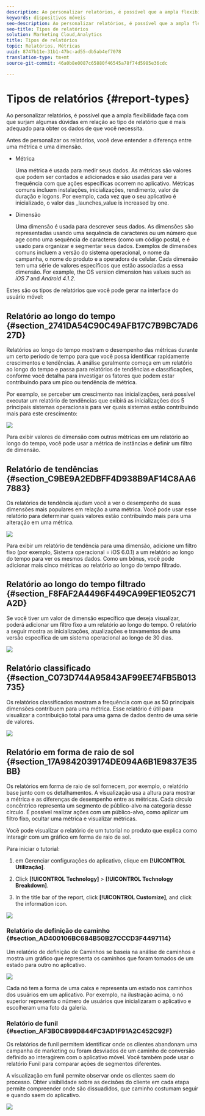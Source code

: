 ```yaml
---
description: Ao personalizar relatórios, é possível que a ampla flexibilidade faça com que surjam algumas dúvidas em relação ao tipo de relatório que é mais adequado para obter os dados de que você necessita.
keywords: dispositivos móveis
seo-description: Ao personalizar relatórios, é possível que a ampla flexibilidade faça com que surjam algumas dúvidas em relação ao tipo de relatório que é mais adequado para obter os dados de que você necessita.
seo-title: Tipos de relatórios
solution: Marketing Cloud,Analytics
title: Tipos de relatórios
topic: Relatórios, Métricas
uuid: 8747b11e-31b1-47bc-ad55-db5ab4ef7078
translation-type: tm+mt
source-git-commit: 46a0b8e0087c65880f46545a78f74d5985e36cdc

---
```



# Tipos de relatórios {#report-types}

Ao personalizar relatórios, é possível que a ampla flexibilidade faça com que surjam algumas dúvidas em relação ao tipo de relatório que é mais adequado para obter os dados de que você necessita.

Antes de personalizar os relatórios, você deve entender a diferença entre uma métrica e uma dimensão.

* Métrica

   Uma métrica é usada para medir seus dados. As métricas são valores que podem ser contados e adicionados e são usadas para ver a frequência com que ações específicas ocorrem no aplicativo. Métricas comuns incluem instalações, inicializações, rendimento, valor de duração e logons. Por exemplo, cada vez que o seu aplicativo é inicializado, o valor das _launches_value is increased by one.

* Dimensão

   Uma dimensão é usada para descrever seus dados. As dimensões são representadas usando uma sequência de caracteres ou um número que age como uma sequência de caracteres (como um código postal, e é usado para organizar e segmentar seus dados. Exemplos de dimensões comuns incluem a versão do sistema operacional, o nome da campanha, o nome do produto e a operadora de celular. Cada dimensão tem uma série de valores específicos que estão associadas a essa dimensão. For example, the OS version dimension has values such as _iOS 7_ and _Android 4.1.2_.

Estes são os tipos de relatórios que você pode gerar na interface do usuário móvel:

## Relatório ao longo do tempo {#section_2741DA54C90C49AFB17C7B9BC7AD627D}

Relatórios ao longo do tempo mostram o desempenho das métricas durante um certo período de tempo para que você possa identificar rapidamente crescimentos e tendências. A análise geralmente começa em um relatório ao longo do tempo e passa para relatórios de tendências e classificações, conforme você detalha para investigar os fatores que podem estar contribuindo para um pico ou tendência de métrica.

Por exemplo, se perceber um crescimento nas inicializações, será possível executar um relatório de tendências que exibirá as inicializações dos 5 principais sistemas operacionais para ver quais sistemas estão contribuindo mais para este crescimento:

![](assets/overtime.png)

Para exibir valores de dimensão com outras métricas em um relatório ao longo do tempo, você pode usar a métrica de instâncias e definir um filtro de dimensão.

## Relatório de tendências {#section_C9BE9A2EDBFF4D938B9AF14C8AA67883}

Os relatórios de tendência ajudam você a ver o desempenho de suas dimensões mais populares em relação a uma métrica. Você pode usar esse relatório para determinar quais valores estão contribuindo mais para uma alteração em uma métrica.

![](assets/trended.png)

Para exibir um relatório de tendência para uma dimensão, adicione um filtro fixo (por exemplo, Sistema operacional = iOS 6.0.1) a um relatório ao longo do tempo para ver os mesmos dados. Como um bônus, você pode adicionar mais cinco métricas ao relatório ao longo do tempo filtrado.

## Relatório ao longo do tempo filtrado {#section_F8FAF2A4496F449CA99EF1E052C71A2D}

Se você tiver um valor de dimensão específico que deseja visualizar, poderá adicionar um filtro fixo a um relatório ao longo do tempo. O relatório a seguir mostra as inicializações, atualizações e travamentos de uma versão específica de um sistema operacional ao longo de 30 dias.

![](assets/overtime-filter.png)

## Relatório classificado {#section_C073D744A95843AF99EE74FB5B013735}

Os relatórios classificados mostram a frequência com que as 50 principais dimensões contribuem para uma métrica. Esse relatório é útil para visualizar a contribuição total para uma gama de dados dentro de uma série de valores.

![](assets/ranked.png)

## Relatório em forma de raio de sol {#section_17A9842039174DE094A6B1E9837E35BB}

Os relatórios em forma de raio de sol fornecem, por exemplo, o relatório base junto com os detalhamentos. A visualização usa a altura para mostrar a métrica e as diferenças de desempenho entre as métricas. Cada círculo concêntrico representa um segmento de público-alvo na categoria desse círculo. É possível realizar ações com um público-alvo, como aplicar um filtro fixo, ocultar uma métrica e visualizar métricas.

Você pode visualizar o relatório de um tutorial no produto que explica como interagir com um gráfico em forma de raio de sol.

Para iniciar o tutorial:

1. em Gerenciar configurações do aplicativo, clique em **[!UICONTROL Utilização]**.

1. Click **[!UICONTROL Technology]** &gt; **[!UICONTROL Technology Breakdown]**.
1. In the title bar of the report, click **[!UICONTROL Customize]**, and click the information icon.

![](assets/report_technology.png)

### Relatório de definição de caminho {#section_AD400106BC684B50B27CCCD3F4497114}

Um relatório de definição de Caminhos se baseia na análise de caminhos e mostra um gráfico que representa os caminhos que foram tomados de um estado para outro no aplicativo.

![](assets/action_paths.png)

Cada nó tem a forma de uma caixa e representa um estado nos caminhos dos usuários em um aplicativo. Por exemplo, na ilustração acima, o nó superior representa o número de usuários que inicializaram o aplicativo e escolheram uma foto da galeria.

### Relatório de funil {#section_AF3B0C899D844FC3AD1F91A2C452C92F}

Os relatórios de funil permitem identificar onde os clientes abandonam uma campanha de marketing ou foram desviados de um caminho de conversão definido ao interagirem com o aplicativo móvel. Você também pode usar o relatório Funil para comparar ações de segmentos diferentes.

A visualização em funil permite observar onde os clientes saem do processo. Obter visibilidade sobre as decisões do cliente em cada etapa permite compreender onde são dissuadidos, que caminho costumam seguir e quando saem do aplicativo.

![](assets/funnel.png)
